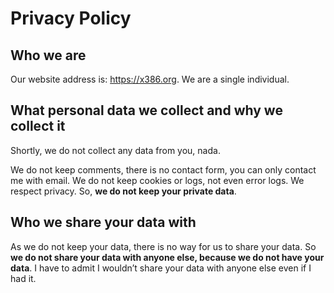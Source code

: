 # Privacy Policy


## Who we are

Our website address is: https://x386.org. We are a single individual.

## What personal data we collect and why we collect it

Shortly, we do not collect any data from you, nada.

We do not keep comments, there is no contact form, you can only contact me with email. We do not keep cookies or logs, not even error logs. We respect privacy. So, **we do not keep your private data**.

## Who we share your data with

As we do not keep your data, there is no way for us to share your data. So **we do not share your data with anyone else, because we do not have your data**. I have to admit I wouldn’t share your data with anyone else even if I had it.
